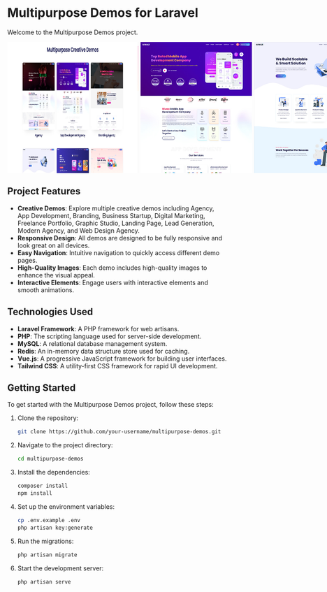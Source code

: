 # Multipurpose Demos for Laravel

Welcome to the Multipurpose Demos project.

<p style="display:flex; gap:5px">
  <img width="300" height="300" src="./public/img/main.jpeg">
  <img width="300" height="300" src="./public/img/app-development.jpg">
  <img width="300" height="300" src="./public/img/business-and-startup.jpg">
  <img width="300" height="300" src="./public/img/modern-agency.jpg">
</p>

## Project Features

-   **Creative Demos**: Explore multiple creative demos including Agency, App Development, Branding, Business Startup, Digital Marketing, Freelance Portfolio, Graphic Studio, Landing Page, Lead Generation, Modern Agency, and Web Design Agency.
-   **Responsive Design**: All demos are designed to be fully responsive and look great on all devices.
-   **Easy Navigation**: Intuitive navigation to quickly access different demo pages.
-   **High-Quality Images**: Each demo includes high-quality images to enhance the visual appeal.
-   **Interactive Elements**: Engage users with interactive elements and smooth animations.

## Technologies Used

-   **Laravel Framework**: A PHP framework for web artisans.
-   **PHP**: The scripting language used for server-side development.
-   **MySQL**: A relational database management system.
-   **Redis**: An in-memory data structure store used for caching.
-   **Vue.js**: A progressive JavaScript framework for building user interfaces.
-   **Tailwind CSS**: A utility-first CSS framework for rapid UI development.

## Getting Started

To get started with the Multipurpose Demos project, follow these steps:

1. Clone the repository:

    ```sh
    git clone https://github.com/your-username/multipurpose-demos.git
    ```

2. Navigate to the project directory:

    ```sh
    cd multipurpose-demos
    ```

3. Install the dependencies:

    ```sh
    composer install
    npm install
    ```

4. Set up the environment variables:

    ```sh
    cp .env.example .env
    php artisan key:generate
    ```

5. Run the migrations:

    ```sh
    php artisan migrate
    ```

6. Start the development server:
    ```sh
    php artisan serve
    ```

